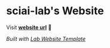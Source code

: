 
# sciai-lab's Website

Visit **[website url](#)** 🚀

_Built with [Lab Website Template](https://greene-lab.gitbook.io/lab-website-template-docs)_

